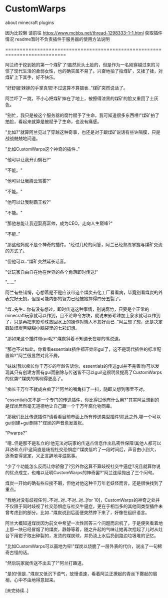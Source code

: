 # CustomWarps
about minecraft plugins

因为比较懒 请前往 https://www.mcbbs.net/thread-1298333-1-1.html 获取插件情况
readme暂时不负责插件于服务器的使用方法说明

===========================================================================

阿兰终于挖到她的第一个煤矿了!虽然灰头土脸的，但是作为一名刚穿越过来的习惯了现代生活的柔弱女性，也的确实属不易了。兴奋地拍了拍煤矿，又揉了揉，对煤矿上下其手，好不快乐。

“好舒服!妹妹的手掌真软!不过这算不算猥亵..”煤矿突然说话了。

阿兰吓了一跳，不小心把煤矿摔在了地上，被擦得漆黑的煤矿的脸又重回了土灰色。

"别忙，我只是被这个服务器的腐竹赋予了生命，我可知道很多东西哩!"煤矿拍了拍脸，看起来就算是被赋予了生命，也没有痛感。

"比如?"就算阿兰见过了穿越这种奇事，也还是对于跟煤矿说话有些许隔膜，只是战战兢兢地问道。

"比如CustomWarps这个神奇的插件.."

"他可以让我开山劈石?"

"不能。"

"他可以让我腾云驾雾?"

"不能。"

"他可以让我制霸王权?"

"不能。"

"那他总能让我迎娶高富帅，成为CEO，走向人生巅峰?"

"不能.."

"那这他妈就不是个神奇的插件。"经过几轮的问答，阿兰已经熟练掌握与煤矿交流的方式了。

"但他可以.."煤矿突然延长话音。

"让玩家自由自在地在世界的各个角落即时传送!"

"......"

阿兰有些错愕，心想着是不是应该带这个煤炭去化工厂看看病，毕竟别看煤炭的外表完好无损，但是可能内部的智力已经被她摔得四分五裂了。

"煤..先生.. 你有没有想过，即时传送这种事情，别说腐竹，只要是个正常的minecraft玩家就可以作到，且不论命令方块，就说末影珍珠加上泉水就可以作到了，只是再把末影珍珠放回水上的操作对懒人不友好而已.."阿兰想了想，还是决定戳破煤炭黑糊糊小脑袋里的七彩幻想。

"那如果这个插件带gui呢?"煤炭斜着不知道长在哪的嘴说道。

"那也不过如此，你看看essentials插件都开始带gui了，这不是现代插件的标准配置嘛?"阿兰很显然对此不屑。

"妹妹!我以痴长你千万岁的年龄告诉你，essentials的传送gui并不完善!你可以发现其只有创建方面有gui而删除与传送皆不可以gui!这很明显提高了CustomWarps的优势!"煤炭的嘴咧得更高了。

"痴长千万年不就成白痴了?"阿兰的嘴角抖了一抖，随即又想到哪里不对。

"essentials又不是一个专门的传送插件，你比得过他有什么用?"其实阿兰想到的是煤炭居然毫无道德地让自己跟一个千万年腐化物同辈。

"那我们比比传送插件?请看看目前市面上所有传送类型插件!除此之外,哪一个可以gui创建+gui删除?"煤炭的声音愈发嚣张。

"Pwarps?"

"嗯..但是那不是私立的!他无法对玩家的传送点信息作出私密性保障!其他人都可以拜访和点评!这简直是歧视社交恐惧症!"煤炭低吟了一段时间后，声音由小到大，逐渐变得坚定，义正言辞地寻滋挑事。

"少了个功能怎么反而让你骄傲了?另外你这算不算歧视社交牛逼症?况且就算你说的优点成立，也难以证明CustomWarps的神奇罢?"阿兰连续抛出了三个问句。

煤炭一开始的确有些应接不暇，但他对他这种千万年老妖怪而言，还是很快找到了重点。

"我绝对没有歧视任何..不对..对..不对..对..[for 10]，CustomWarps的神奇之处并不仅限于同时歧视了社交恐惧症与社交牛逼症，更在于相当多的其他同类型插件未曾考虑到的部分。比如.."煤炭说到后面便突然停下来了，好像在组织语言。

阿兰大概知道煤炭因为前文中希望一次性回答三个问题而宕机了，于是便笑看着地上那一块已经冒烟了的煤炭，静静等着，随之升起的气味让她再次拾起了儿时从灶台下用钳子取出碎裂的，发烫的煤炭球，并扔浇上水后扔到路边垃圾堆的记忆。

"比如CustomWarps可以画地为牢!"煤炭以烧脆了一层外表的代价，说出了一句稀奇古怪的话。

"然后玩家就传送不出去了?"阿兰打趣道。

"是的!但是.."煤炭又低沉下语气，放慢语速，看着阿兰正撩起的青丝下爨起的眉梢，心中不由地得意起来。

[未完待续..]
